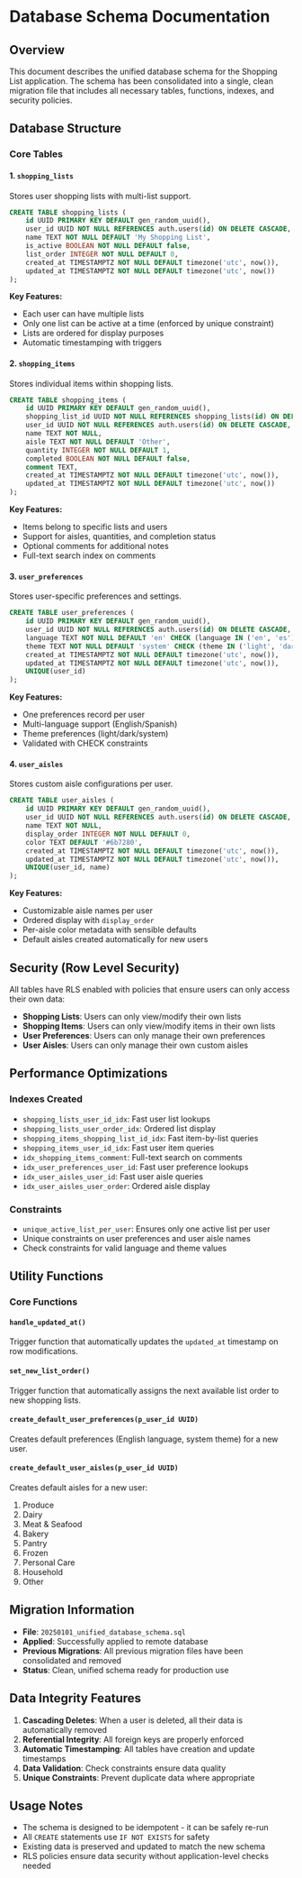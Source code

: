 # Database Schema Documentation

## Overview

This document describes the unified database schema for the Shopping List application. The schema has been consolidated into a single, clean migration file that includes all necessary tables, functions, indexes, and security policies.

## Database Structure

### Core Tables

#### 1. `shopping_lists`
Stores user shopping lists with multi-list support.

```sql
CREATE TABLE shopping_lists (
    id UUID PRIMARY KEY DEFAULT gen_random_uuid(),
    user_id UUID NOT NULL REFERENCES auth.users(id) ON DELETE CASCADE,
    name TEXT NOT NULL DEFAULT 'My Shopping List',
    is_active BOOLEAN NOT NULL DEFAULT false,
    list_order INTEGER NOT NULL DEFAULT 0,
    created_at TIMESTAMPTZ NOT NULL DEFAULT timezone('utc', now()),
    updated_at TIMESTAMPTZ NOT NULL DEFAULT timezone('utc', now())
);
```

**Key Features:**
- Each user can have multiple lists
- Only one list can be active at a time (enforced by unique constraint)
- Lists are ordered for display purposes
- Automatic timestamping with triggers

#### 2. `shopping_items`
Stores individual items within shopping lists.

```sql
CREATE TABLE shopping_items (
    id UUID PRIMARY KEY DEFAULT gen_random_uuid(),
    shopping_list_id UUID NOT NULL REFERENCES shopping_lists(id) ON DELETE CASCADE,
    user_id UUID NOT NULL REFERENCES auth.users(id) ON DELETE CASCADE,
    name TEXT NOT NULL,
    aisle TEXT NOT NULL DEFAULT 'Other',
    quantity INTEGER NOT NULL DEFAULT 1,
    completed BOOLEAN NOT NULL DEFAULT false,
    comment TEXT,
    created_at TIMESTAMPTZ NOT NULL DEFAULT timezone('utc', now()),
    updated_at TIMESTAMPTZ NOT NULL DEFAULT timezone('utc', now())
);
```

**Key Features:**
- Items belong to specific lists and users
- Support for aisles, quantities, and completion status
- Optional comments for additional notes
- Full-text search index on comments

#### 3. `user_preferences`
Stores user-specific preferences and settings.

```sql
CREATE TABLE user_preferences (
    id UUID PRIMARY KEY DEFAULT gen_random_uuid(),
    user_id UUID NOT NULL REFERENCES auth.users(id) ON DELETE CASCADE,
    language TEXT NOT NULL DEFAULT 'en' CHECK (language IN ('en', 'es')),
    theme TEXT NOT NULL DEFAULT 'system' CHECK (theme IN ('light', 'dark', 'system')),
    created_at TIMESTAMPTZ NOT NULL DEFAULT timezone('utc', now()),
    updated_at TIMESTAMPTZ NOT NULL DEFAULT timezone('utc', now()),
    UNIQUE(user_id)
);
```

**Key Features:**
- One preferences record per user
- Multi-language support (English/Spanish)
- Theme preferences (light/dark/system)
- Validated with CHECK constraints

#### 4. `user_aisles`
Stores custom aisle configurations per user.

```sql
CREATE TABLE user_aisles (
    id UUID PRIMARY KEY DEFAULT gen_random_uuid(),
    user_id UUID NOT NULL REFERENCES auth.users(id) ON DELETE CASCADE,
    name TEXT NOT NULL,
    display_order INTEGER NOT NULL DEFAULT 0,
    color TEXT DEFAULT '#6b7280',
    created_at TIMESTAMPTZ NOT NULL DEFAULT timezone('utc', now()),
    updated_at TIMESTAMPTZ NOT NULL DEFAULT timezone('utc', now()),
    UNIQUE(user_id, name)
);
```

**Key Features:**
- Customizable aisle names per user
- Ordered display with `display_order`
- Per-aisle color metadata with sensible defaults
- Default aisles created automatically for new users

## Security (Row Level Security)

All tables have RLS enabled with policies that ensure users can only access their own data:

- **Shopping Lists**: Users can only view/modify their own lists
- **Shopping Items**: Users can only view/modify items in their own lists
- **User Preferences**: Users can only manage their own preferences
- **User Aisles**: Users can only manage their own custom aisles

## Performance Optimizations

### Indexes Created

- `shopping_lists_user_id_idx`: Fast user list lookups
- `shopping_lists_user_order_idx`: Ordered list display
- `shopping_items_shopping_list_id_idx`: Fast item-by-list queries
- `shopping_items_user_id_idx`: Fast user item queries
- `idx_shopping_items_comment`: Full-text search on comments
- `idx_user_preferences_user_id`: Fast user preference lookups
- `idx_user_aisles_user_id`: Fast user aisle queries
- `idx_user_aisles_user_order`: Ordered aisle display

### Constraints

- `unique_active_list_per_user`: Ensures only one active list per user
- Unique constraints on user preferences and user aisle names
- Check constraints for valid language and theme values

## Utility Functions

### Core Functions

#### `handle_updated_at()`
Trigger function that automatically updates the `updated_at` timestamp on row modifications.

#### `set_new_list_order()`
Trigger function that automatically assigns the next available list order to new shopping lists.

#### `create_default_user_preferences(p_user_id UUID)`
Creates default preferences (English language, system theme) for a new user.

#### `create_default_user_aisles(p_user_id UUID)`
Creates default aisles for a new user:
1. Produce
2. Dairy
3. Meat & Seafood
4. Bakery
5. Pantry
6. Frozen
7. Personal Care
8. Household
9. Other

## Migration Information

- **File**: `20250101_unified_database_schema.sql`
- **Applied**: Successfully applied to remote database
- **Previous Migrations**: All previous migration files have been consolidated and removed
- **Status**: Clean, unified schema ready for production use

## Data Integrity Features

1. **Cascading Deletes**: When a user is deleted, all their data is automatically removed
2. **Referential Integrity**: All foreign keys are properly enforced
3. **Automatic Timestamping**: All tables have creation and update timestamps
4. **Data Validation**: Check constraints ensure data quality
5. **Unique Constraints**: Prevent duplicate data where appropriate

## Usage Notes

- The schema is designed to be idempotent - it can be safely re-run
- All `CREATE` statements use `IF NOT EXISTS` for safety
- Existing data is preserved and updated to match the new schema
- RLS policies ensure data security without application-level checks needed
